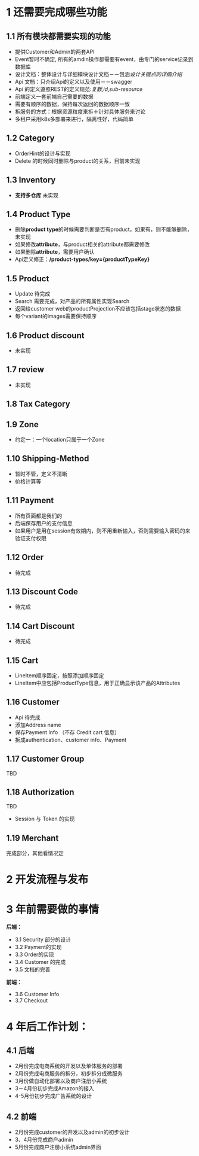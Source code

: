 # 1 还需要完成哪些功能
## 1.1 所有模块都需要实现的功能
- 提供Customer和Admin的两套API
- Event暂时不确定, 所有的amdin操作都需要有event，由专门的service记录到数据库
- 设计文档：整体设计与详细模块设计文档－－包涵*设计关键点的详细介绍*
- Api 文档：只介绍Api的定义以及使用－－swagger
- Api 的定义遵照REST的定义规范:*复数*,*id*,*sub-resource*
- 前端定义一套前端自己需要的数据
- 需要有顺序的数据，保持每次返回的数据顺序一致
- 拆服务的方式：根据资源粒度来拆＋针对具体服务来讨论
- 多租户采用k8s多部署来进行，隔离性好，代码简单

## 1.2 Category
- OrderHint的设计与实现
- Delete 的时候同时删除与product的关系，目前未实现

## 1.3  Inventory
- **支持多仓库** 未实现

## 1.4 Product Type
- 删除**product type**的时候需要判断是否有product，如果有，则不能够删除， 未实现
- 如果修改**attribute**，与product相关的attribute都需要修改
- 如果删除**attribute**，需要用户确认
- Api定义修正：**/product-types/key={productTypeKey}**

## 1.5 Product
- Update 待完成
- Search 需要完成，对产品的所有属性实现Search
- 返回给customer web的productProjection不应该包括stage状态的数据
- 每个variant的images需要保持顺序
## 1.6 Product discount
- 未实现

## 1.7 review
- 未实现

## 1.8 Tax Category

## 1.9 Zone
- 约定一：一个location只属于一个Zone

## 1.10 Shipping-Method
- 暂时不管，定义不清晰
- 价格计算等

## 1.11 Payment
- 所有页面都是我们的
- 后端保存用户的支付信息
- 如果用户是用在session有效期内，则不用重新输入，否则需要输入密码的来验证支付权限

## 1.12 Order
- 待完成

## 1.13 Discount Code
- 待完成

## 1.14 Cart Discount 
- 待完成

## 1.15 Cart
- LineItem顺序固定，按照添加顺序固定
- LineItem中应包括ProductType信息，用于正确显示该产品的Attributes

## 1.16 Customer
- Api 待完成
- 添加Address name
- 保存Payment Info （不存 Credit cart 信息）
- 拆成authentication、customer info、Payment

## 1.17 Customer Group
TBD

## 1.18 Authorization
TBD
- Session 与 Token 的实现

## 1.19 Merchant
完成部分，其他看情况定

# 2 开发流程与发布

# 3 年前需要做的事情
**后端：**
- 3.1 Security 部分的设计
- 3.2 Payment的实现
- 3.3 Order的实现
- 3.4 Customer 的完成
- 3.5 文档的完善

**前端：**
- 3.6 Customer Info
- 3.7 Checkout


# 4 年后工作计划：
## 4.1 后端
- 2月份完成电商系统的开发以及单体服务的部署
- 2月份完成电商服务的拆分，初步拆分成微服务
- 3月份做自动化部署以及商户注册小系统
- 3－4月份初步完成Amazon的接入
- 4-5月份初步完成广告系统的设计

## 4.2 前端
- 2月份完成customer的开发以及admin的初步设计
- 3、4月份完成商户admin
- 5月份完成商户注册小系统admin界面
